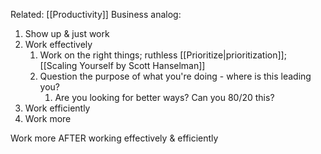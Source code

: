 Related: [[Productivity]]
Business analog:
1) Show up & just work
2) Work effectively
	1) Work on the right things; ruthless [[Prioritize|prioritization]]; [[Scaling Yourself by Scott Hanselman]]
	2) Question the purpose of what you're doing - where is this leading you?
		1) Are you looking for better ways? Can you 80/20 this?
3) Work efficiently
4) Work more

Work more AFTER working effectively & efficiently